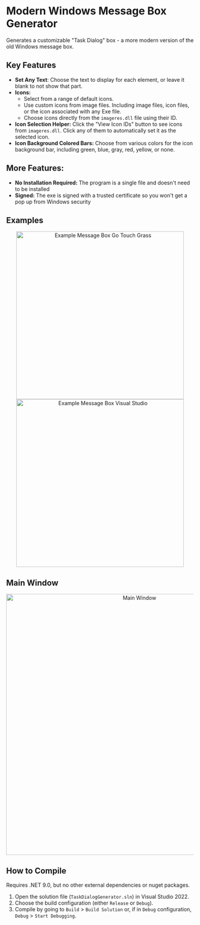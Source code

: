# Modern Windows Message Box Generator

Generates a customizable "Task Dialog" box - a more modern version of the old Windows message box.

## Key Features

- **Set Any Text**: Choose the text to display for each element, or leave it blank to not show that part.
- **Icons:**
    - Select from a range of default icons.
    - Use custom icons from image files. Including image files, icon files, or the icon associated with any Exe file.
    - Choose icons directly from the `imageres.dll` file using their ID.
- **Icon Selection Helper:** Click the "View Icon IDs" button to see icons from `imageres.dll`. Click any of them to automatically set it as the selected icon.
- **Icon Background Colored Bars:** Choose from various colors for the icon background bar, including green, blue, gray, red, yellow, or none.

## More Features:
- **No Installation Required:** The program is a single file and doesn't need to be installed
- **Signed:** The exe is signed with a trusted certificate so you won't get a pop up from Windows security

## Examples 
<p align="center">
<img width="450" alt="Example Message Box Go Touch Grass" src="https://github.com/user-attachments/assets/914b978e-3f52-4e9a-b813-cdc0cf552ea4">
<img width="450" alt="Example Message Box Visual Studio" src="https://github.com/user-attachments/assets/b232caa7-8253-4ffc-ae72-d6725d99c152">
</p>

## Main Window
<p align="center">
<img width="700" alt="Main Window" src="https://github.com/user-attachments/assets/fdc24faa-4316-4344-82df-1c0905ca22ef">
</p>

## How to Compile
Requires .NET 9.0, but no other external dependencies or nuget packages.

1. Open the solution file (`TaskDialogGenerator.sln`) in Visual Studio 2022.
2. Choose the build configuration (either `Release` or `Debug`).
3. Compile by going to `Build` > `Build Solution` or, if in `Debug` configuration, `Debug` > `Start Debugging`.
